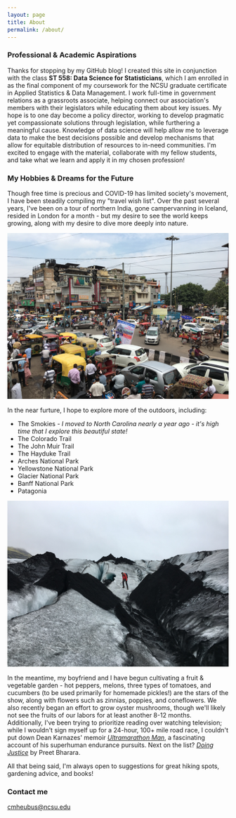 ```yaml
---
layout: page
title: About
permalink: /about/
---
```


### Professional & Academic Aspirations

Thanks for stopping by my GitHub blog! I created this site in conjunction with the class **ST 558: Data Science for Statisticians**, which I am enrolled in as the final component of my coursework for the NCSU graduate certificate in Applied Statistics & Data Management. I work full-time in government relations as a grassroots associate, helping connect our association's members with their legislators while educating them about key issues. My hope is to one day become a policy director, working to develop pragmatic yet compassionate solutions through legislation, while furthering a meaningful cause. Knowledge of data science will help allow me to leverage data to make the best decisions possible and develop mechanisms that allow for equitable distribution of resources to in-need communities. I'm excited to engage with the material, collaborate with my fellow students, and take what we learn and apply it in my chosen profession! 

### My Hobbies & Dreams for the Future

Though free time is precious and COVID-19 has limited society's movement, I have been steadily compiling my "travel wish list". Over the past several years, I've been on a tour of northern India, gone campervanning in Iceland, resided in London for a month - but my desire to see the world keeps growing, along with my desire to dive more deeply into nature. 

![Old Delhi, India, August 2016.](/images/old%20delhi%202016.png)

In the near furture, I hope to explore more of the outdoors, including: 

* The Smokies *- I moved to North Carolina nearly a year ago - it's high time that I explore this beautiful state!*
* The Colorado Trail 
* The John Muir Trail 
* The Hayduke Trail
* Arches National Park
* Yellowstone National Park
* Glacier National Park
* Banff National Park
* Patagonia 

![Glacier Hike, Iceland, June 2018.](/images/iceland%202018.png)

In the meantime, my boyfriend and I have begun cultivating a fruit & vegetable garden - hot peppers, melons, three types of tomatoes, and cucumbers (to be used primarily for homemade pickles!) are the stars of the show, along with flowers such as zinnias, poppies, and coneflowers. We also recently began an effort to grow oyster mushrooms, though we'll likely not see the fruits of our labors for at least another 8-12 months. Additionally, I've been trying to prioritize reading over watching television; while I wouldn't sign myself up for a 24-hour, 100+ mile road race, I couldn't put down Dean Karnazes' memoir [*Ultramarathon Man*](https://www.goodreads.com/book/show/87632.Ultramarathon_Man), a fascinating account of his superhuman endurance pursuits. Next on the list? [*Doing Justice*](https://www.goodreads.com/en/book/show/43166269-doing-justice) by Preet Bharara. 


All that being said, I'm always open to suggestions for great hiking spots, gardening advice, and books! 

### Contact me

[cmheubus@ncsu.edu](mailto:cmheubus@ncsu.edu)
